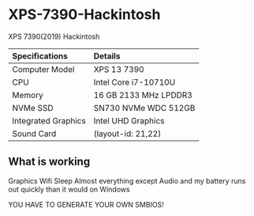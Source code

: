# XPS-7390-Hackintosh
XPS 7390(2019) Hackintosh

| Specifications | Details |
|:---|:---|
| Computer Model | XPS 13 7390 |
| CPU | Intel Core i7-10710U |
| Memory | 16 GB 2133 MHz LPDDR3 |
| NVMe SSD | SN730 NVMe WDC 512GB |
| Integrated Graphics | Intel UHD Graphics |
| Sound Card |  (layout-id: 21,22) |

## What is working
 
Graphics
Wifi
Sleep
Almost everything except Audio and my battery runs out quickly	than it would on Windows

YOU HAVE TO GENERATE YOUR OWN SMBIOS!
